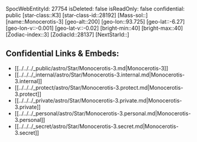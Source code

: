 ﻿---
location: [-6.27,93.725,200]
type: Star
tags:
- astro/Star

---
SpocWebEntityId: 27754
isDeleted: false
isReadOnly: false
confidential: public
[star-class::K3]
[star-class-id::28192]
[Mass-sol::]
[name::Monocerotis-3]
[geo-alt::200]
[geo-lon::93.725]
[geo-lat::-6.27]
[geo-lon-v::-0.001]
[geo-lat-v::-0.02]
[bright-min::40]
[bright-max::40]
[Zodiac-index::3]
[ZodiacId::28137]
[NextStarId::]



## Confidential Links & Embeds: 
- [[../../../_public/astro/Star/Monocerotis-3.md|Monocerotis-3]] 
- [[../../../_internal/astro/Star/Monocerotis-3.internal.md|Monocerotis-3.internal]] 
- [[../../../_protect/astro/Star/Monocerotis-3.protect.md|Monocerotis-3.protect]] 
- [[../../../_private/astro/Star/Monocerotis-3.private.md|Monocerotis-3.private]] 
- [[../../../_personal/astro/Star/Monocerotis-3.personal.md|Monocerotis-3.personal]] 
- [[../../../_secret/astro/Star/Monocerotis-3.secret.md|Monocerotis-3.secret]] 
